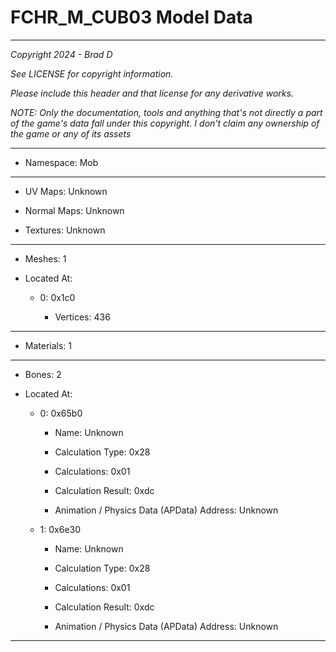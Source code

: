 # FCHR_M_CUB03 Model Data

---

*Copyright 2024 - Brad D*

*See LICENSE for copyright information.*

*Please include this header and that license for any derivative works.*

*NOTE: Only the documentation, tools and anything that's not directly a part of the game's data fall under this copyright. I don't claim any ownership of the game or any of its assets*

---

* Namespace: Mob

---

* UV Maps: Unknown

* Normal Maps: Unknown

* Textures: Unknown

---

* Meshes: 1

* Located At:

  * 0: 0x1c0

    * Vertices: 436

---

* Materials: 1

---

* Bones: 2

* Located At:

  * 0: 0x65b0

    * Name: Unknown

    * Calculation Type: 0x28

    * Calculations: 0x01

    * Calculation Result: 0xdc

    * Animation / Physics Data (APData) Address: Unknown

  * 1: 0x6e30

    * Name: Unknown

    * Calculation Type: 0x28

    * Calculations: 0x01

    * Calculation Result: 0xdc

    * Animation / Physics Data (APData) Address: Unknown

---

